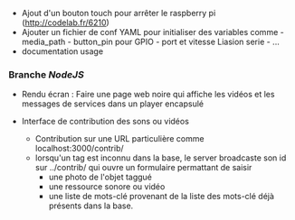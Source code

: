 - Ajout d'un bouton touch pour arrêter le raspberry pi (http://codelab.fr/6210)
- Ajouter un fichier de conf YAML pour initialiser des variables comme 
		- media_path
		- button_pin pour GPIO
		- port et vitesse Liasion serie
		- ...
- documentation usage

### Branche *NodeJS*
- Rendu écran : 
	Faire une page web noire qui affiche les vidéos et les messages de services dans un player encapsulé

- Interface de contribution des sons ou vidéos
	- Contribution sur une URL particulière comme localhost:3000/contrib/
	- lorsqu'un tag est inconnu dans la base, le server broadcaste son id sur ../contrib/
	qui ouvre un formulaire permattant de saisir 
		- une photo de l'objet taggué 
		- une ressource sonore ou vidéo
		- une liste de mots-clé provenant de la liste des mots-clé déjà présents dans la base.